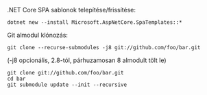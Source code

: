 .NET Core SPA sablonok telepítése/frissítése:
```
dotnet new --install Microsoft.AspNetCore.SpaTemplates::*
```

Git almodul klónozás:
```
git clone --recurse-submodules -j8 git://github.com/foo/bar.git
```
(-j8 opcionális, 2.8-tól, párhuzamosan 8 almodult tölt le)
```
git clone git://github.com/foo/bar.git
cd bar
git submodule update --init --recursive
```
